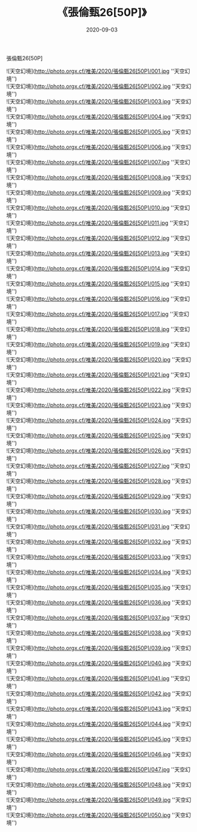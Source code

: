 ﻿---
layout: post
title:  《張倫甄26[50P]》
date:   2020-09-03
img: http://photo.orgx.cf/唯美/2020/張倫甄26[50P]/000.jpg
categories: [美女, 清纯, 唯美]
---

張倫甄26[50P]



![天空幻境](http://photo.orgx.cf/唯美/2020/張倫甄26[50P]/001.jpg ''天空幻境'') <br>
![天空幻境](http://photo.orgx.cf/唯美/2020/張倫甄26[50P]/002.jpg ''天空幻境'') <br>
![天空幻境](http://photo.orgx.cf/唯美/2020/張倫甄26[50P]/003.jpg ''天空幻境'') <br>
![天空幻境](http://photo.orgx.cf/唯美/2020/張倫甄26[50P]/004.jpg ''天空幻境'') <br>
![天空幻境](http://photo.orgx.cf/唯美/2020/張倫甄26[50P]/005.jpg ''天空幻境'') <br>
![天空幻境](http://photo.orgx.cf/唯美/2020/張倫甄26[50P]/006.jpg ''天空幻境'') <br>
![天空幻境](http://photo.orgx.cf/唯美/2020/張倫甄26[50P]/007.jpg ''天空幻境'') <br>
![天空幻境](http://photo.orgx.cf/唯美/2020/張倫甄26[50P]/008.jpg ''天空幻境'') <br>
![天空幻境](http://photo.orgx.cf/唯美/2020/張倫甄26[50P]/009.jpg ''天空幻境'') <br>
![天空幻境](http://photo.orgx.cf/唯美/2020/張倫甄26[50P]/010.jpg ''天空幻境'') <br>
![天空幻境](http://photo.orgx.cf/唯美/2020/張倫甄26[50P]/011.jpg ''天空幻境'') <br>
![天空幻境](http://photo.orgx.cf/唯美/2020/張倫甄26[50P]/012.jpg ''天空幻境'') <br>
![天空幻境](http://photo.orgx.cf/唯美/2020/張倫甄26[50P]/013.jpg ''天空幻境'') <br>
![天空幻境](http://photo.orgx.cf/唯美/2020/張倫甄26[50P]/014.jpg ''天空幻境'') <br>
![天空幻境](http://photo.orgx.cf/唯美/2020/張倫甄26[50P]/015.jpg ''天空幻境'') <br>
![天空幻境](http://photo.orgx.cf/唯美/2020/張倫甄26[50P]/016.jpg ''天空幻境'') <br>
![天空幻境](http://photo.orgx.cf/唯美/2020/張倫甄26[50P]/017.jpg ''天空幻境'') <br>
![天空幻境](http://photo.orgx.cf/唯美/2020/張倫甄26[50P]/018.jpg ''天空幻境'') <br>
![天空幻境](http://photo.orgx.cf/唯美/2020/張倫甄26[50P]/019.jpg ''天空幻境'') <br>
![天空幻境](http://photo.orgx.cf/唯美/2020/張倫甄26[50P]/020.jpg ''天空幻境'') <br>
![天空幻境](http://photo.orgx.cf/唯美/2020/張倫甄26[50P]/021.jpg ''天空幻境'') <br>
![天空幻境](http://photo.orgx.cf/唯美/2020/張倫甄26[50P]/022.jpg ''天空幻境'') <br>
![天空幻境](http://photo.orgx.cf/唯美/2020/張倫甄26[50P]/023.jpg ''天空幻境'') <br>
![天空幻境](http://photo.orgx.cf/唯美/2020/張倫甄26[50P]/024.jpg ''天空幻境'') <br>
![天空幻境](http://photo.orgx.cf/唯美/2020/張倫甄26[50P]/025.jpg ''天空幻境'') <br>
![天空幻境](http://photo.orgx.cf/唯美/2020/張倫甄26[50P]/026.jpg ''天空幻境'') <br>
![天空幻境](http://photo.orgx.cf/唯美/2020/張倫甄26[50P]/027.jpg ''天空幻境'') <br>
![天空幻境](http://photo.orgx.cf/唯美/2020/張倫甄26[50P]/028.jpg ''天空幻境'') <br>
![天空幻境](http://photo.orgx.cf/唯美/2020/張倫甄26[50P]/029.jpg ''天空幻境'') <br>
![天空幻境](http://photo.orgx.cf/唯美/2020/張倫甄26[50P]/030.jpg ''天空幻境'') <br>
![天空幻境](http://photo.orgx.cf/唯美/2020/張倫甄26[50P]/031.jpg ''天空幻境'') <br>
![天空幻境](http://photo.orgx.cf/唯美/2020/張倫甄26[50P]/032.jpg ''天空幻境'') <br>
![天空幻境](http://photo.orgx.cf/唯美/2020/張倫甄26[50P]/033.jpg ''天空幻境'') <br>
![天空幻境](http://photo.orgx.cf/唯美/2020/張倫甄26[50P]/034.jpg ''天空幻境'') <br>
![天空幻境](http://photo.orgx.cf/唯美/2020/張倫甄26[50P]/035.jpg ''天空幻境'') <br>
![天空幻境](http://photo.orgx.cf/唯美/2020/張倫甄26[50P]/036.jpg ''天空幻境'') <br>
![天空幻境](http://photo.orgx.cf/唯美/2020/張倫甄26[50P]/037.jpg ''天空幻境'') <br>
![天空幻境](http://photo.orgx.cf/唯美/2020/張倫甄26[50P]/038.jpg ''天空幻境'') <br>
![天空幻境](http://photo.orgx.cf/唯美/2020/張倫甄26[50P]/039.jpg ''天空幻境'') <br>
![天空幻境](http://photo.orgx.cf/唯美/2020/張倫甄26[50P]/040.jpg ''天空幻境'') <br>
![天空幻境](http://photo.orgx.cf/唯美/2020/張倫甄26[50P]/041.jpg ''天空幻境'') <br>
![天空幻境](http://photo.orgx.cf/唯美/2020/張倫甄26[50P]/042.jpg ''天空幻境'') <br>
![天空幻境](http://photo.orgx.cf/唯美/2020/張倫甄26[50P]/043.jpg ''天空幻境'') <br>
![天空幻境](http://photo.orgx.cf/唯美/2020/張倫甄26[50P]/044.jpg ''天空幻境'') <br>
![天空幻境](http://photo.orgx.cf/唯美/2020/張倫甄26[50P]/045.jpg ''天空幻境'') <br>
![天空幻境](http://photo.orgx.cf/唯美/2020/張倫甄26[50P]/046.jpg ''天空幻境'') <br>
![天空幻境](http://photo.orgx.cf/唯美/2020/張倫甄26[50P]/047.jpg ''天空幻境'') <br>
![天空幻境](http://photo.orgx.cf/唯美/2020/張倫甄26[50P]/048.jpg ''天空幻境'') <br>
![天空幻境](http://photo.orgx.cf/唯美/2020/張倫甄26[50P]/049.jpg ''天空幻境'') <br>
![天空幻境](http://photo.orgx.cf/唯美/2020/張倫甄26[50P]/050.jpg ''天空幻境'') <br>